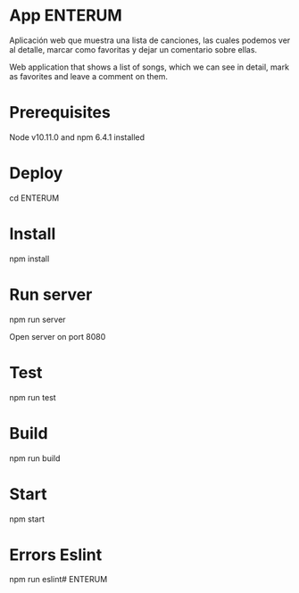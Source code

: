 # App ENTERUM
Aplicación web que muestra una lista de canciones, las cuales podemos ver al detalle, marcar como favoritas y dejar un comentario sobre ellas.

Web application that shows a list of songs, which we can see in detail, mark as favorites and leave a comment on them.

# Prerequisites

Node v10.11.0 and npm 6.4.1 installed 

# Deploy

cd ENTERUM

# Install

npm install

# Run server

npm run server

Open server on port 8080

# Test

npm run test

# Build

npm run build

# Start

npm start

# Errors Eslint

npm run eslint#   E N T E R U M  
 